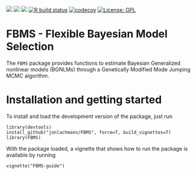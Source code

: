 [![](https://img.shields.io/badge/lifecycle-experimental-orange.svg)](https://lifecycle.r-lib.org/articles/stages.html#experimental)
[![](https://img.shields.io/github/last-commit/jonlachmann/FBMS.svg)](https://github.com/jonlachmann/FBMS/commits/master)
[![](https://img.shields.io/github/languages/code-size/jonlachmann/FBMS.svg)](https://github.com/jonlachmann/FBMS)
[![R build status](https://github.com/jonlachmann/FBMS/workflows/R-CMD-check/badge.svg)](https://github.com/jonlachmann/FBMS/actions)
[![codecov](https://codecov.io/gh/jonlachmann/FBMS/branch/master/graph/badge.svg)](https://codecov.io/gh/jonlachmann/FBMS)
[![License: GPL](https://img.shields.io/badge/license-GPL-blue.svg)](https://cran.r-project.org/web/licenses/GPL)

# FBMS - Flexible Bayesian Model Selection

The `FBMS` package provides functions to estimate Bayesian Generalized nonlinear models (BGNLMs) through a Genetically Modified Mode Jumping MCMC algorithm.

# Installation and getting started
To install and load the development version of the package, just run
```
library(devtools)
install_github("jonlachmann/FBMS", force=T, build_vignettes=T)
library(FBMS)
```
With the package loaded, a vignette that shows how to run the package is available by running
```
vignette("FBMS-guide")
```
